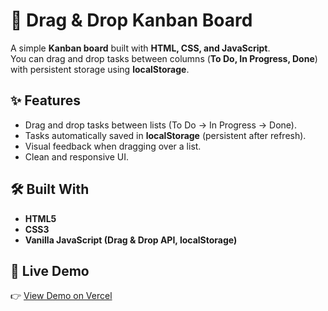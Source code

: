 # 📝 Drag & Drop Kanban Board

A simple **Kanban board** built with **HTML, CSS, and JavaScript**.  
You can drag and drop tasks between columns (**To Do, In Progress, Done**) with persistent storage using **localStorage**.

## ✨ Features
- Drag and drop tasks between lists (To Do → In Progress → Done).  
- Tasks automatically saved in **localStorage** (persistent after refresh).  
- Visual feedback when dragging over a list.  
- Clean and responsive UI.  

## 🛠️ Built With
- **HTML5**  
- **CSS3**  
- **Vanilla JavaScript (Drag & Drop API, localStorage)**  

## 🚀 Live Demo
👉 [View Demo on Vercel](https://your-vercel-link.vercel.app/)


